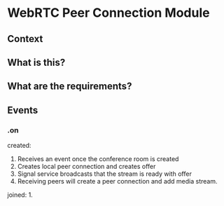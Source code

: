 # WebRTC Peer Connection Module

## Context

## What is this?

## What are the requirements?

## Events

### .on
created:
  1. Receives an event once the conference room is created
  2. Creates local peer connection and creates offer
  3. Signal service broadcasts that the stream is ready with offer
  4. Receiving peers will create a peer connection
     and add media stream.

joined:
  1.